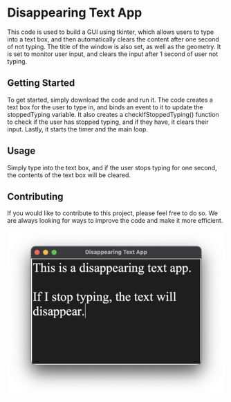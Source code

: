 # Disappearing Text App
This code is used to build a GUI using tkinter, which allows users to type into a text box, and then automatically clears the content after one second of not typing. The title of the window is also set, as well as the geometry. It is set to monitor user input, and clears the input after 1 second of user not typing.

## Getting Started
To get started, simply download the code and run it. The code creates a text box for the user to type in, and binds an event to it to update the stoppedTyping variable. It also creates a checkIfStoppedTyping() function to check if the user has stopped typing, and if they have, it clears their input. Lastly, it starts the timer and the main loop.

## Usage
Simply type into the text box, and if the user stops typing for one second, the contents of the text box will be cleared.

##  Contributing
If you would like to contribute to this project, please feel free to do so. We are always looking for ways to improve the code and make it more efficient.

![Disappearing Text App](./image.png)